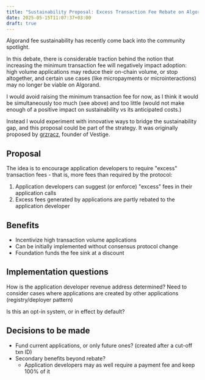 ```yaml
---
title: "Sustainability Proposal: Excess Transaction Fee Rebate on Algorand"
date: 2025-05-15T11:07:37+03:00
draft: true
---
```


Algorand fee sustainability has recently come back into the community spotlight.

In this debate, there is considerable traction behind the notion that increasing the minimum transaction fee will negatively impact adoption: high volume applications may reduce their on-chain volume, or stop altogether, and certain use cases (like micropayments or microinteractions) may no longer be viable on Algorand.

I would avoid raising the minimum transaction fee for now, as I think it would be simultaneously too much (see above) and too little (would not make enough of a positive impact on sustainability vs its anticipated costs.)

Instead I would experiment with innovative ways to bridge the sustainability gap, and this proposal could be part of the strategy. It was originally proposed by [grzracz](https://x.com/grzracz), founder of Vestige.

## Proposal

The idea is to encourage application developers to require "excess" transaction fees - that is, more fees than required by the protocol:

1) Application developers can suggest (or enforce) "excess" fees in their application calls
2) Excess fees generated by applications are partly rebated to the application developer

## Benefits

- Incentivize high transaction volume applications
- Can be initially implemented without consensus protocol change
- Foundation funds the fee sink at a discount

## Implementation questions

How is the application developer revenue address determined? Need to consider cases where applications are created by other applications (registry/deployer pattern)

Is this an opt-in system, or in effect by default?

## Decisions to be made

- Fund current applications, or only future ones? (created after a cut-off txn ID)
- Secondary benefits beyond rebate?
  - Application developers may as well require a payment fee and keep 100% of it

